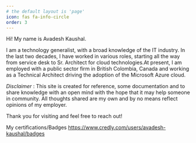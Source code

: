 ```yaml
---
# the default layout is 'page'
icon: fas fa-info-circle
order: 3
---
```


Hi! My name is Avadesh Kaushal.

I am a technology generalist, with a broad knowledge of the IT industry. In the last two decades, I have worked in various roles, starting all the way from service desk to Sr. Architect for cloud technologies.At present, I am employed with a public sector firm in British Colombia, Canada and working as a Technical Architect driving the adoption of the Microsoft Azure cloud.

_Disclaimer_ : This site is created for reference, some documentation and to share knowledge with an open mind with the hope that it may help someone in community. All thoughts shared are my own and by no means reflect opinions of my employer.

Thank you for visiting and feel free to reach out! 

My certifications/Badges
<https://www.credly.com/users/avadesh-kaushal/badges>
